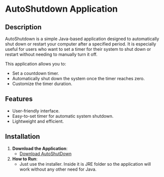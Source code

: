 # AutoShutdown Application

## Description
AutoShutdown is a simple Java-based application designed to automatically shut down or restart your computer 
after a specified period. It is especially useful for users who want to set a timer for their system to shut down 
or restart without needing to manually turn it off.

This application allows you to:
- Set a countdown timer.
- Automatically shut down the system once the timer reaches zero.
- Customize the timer duration.

## Features
- User-friendly interface.
- Easy-to-set timer for automatic system shutdown.
- Lightweight and efficient.

## Installation
1. **Download the Application**:
    - [Download AutoShutDown](https://github.com/NikolaPrvulovic/AutoShutDown/releases/tag/autoshutdown) 
2. **How to Run**:
    - Just use the installer. Inside it is JRE folder so the application will work without any other need for Java.
